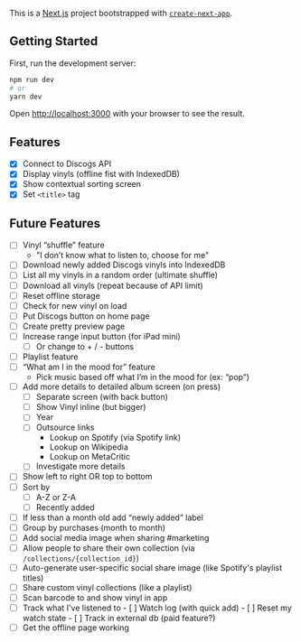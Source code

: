 This is a [Next.js](https://nextjs.org/) project bootstrapped with [`create-next-app`](https://github.com/vercel/next.js/tree/canary/packages/create-next-app).

## Getting Started

First, run the development server:

```bash
npm run dev
# or
yarn dev
```

Open [http://localhost:3000](http://localhost:3000) with your browser to see the result.

## Features

- [x] Connect to Discogs API
- [x] Display vinyls (offline fist with IndexedDB)
- [x] Show contextual sorting screen
- [x] Set `<title>` tag

## Future Features

- [ ] Vinyl “shuffle” feature
	- "I don’t know what to listen to, choose for me"
- [ ] Download newly added Discogs vinyls into IndexedDB
- [ ] List all my vinyls in a random order (ultimate shuffle)
- [ ] Download all vinyls (repeat because of API limit)
- [ ] Reset offline storage
- [ ] Check for new vinyl on load
- [ ] Put Discogs button on home page
- [ ] Create pretty preview page
- [ ] Increase range input button (for iPad mini)
	- [ ] Or change to + / - buttons
- [ ] Playlist feature
- [ ] “What am I in the mood for” feature
	- Pick music based off what I’m in the mood for (ex: “pop”)
- [ ] Add more details to detailed album screen (on press)
	- [ ] Separate screen (with back button)
	- [ ] Show Vinyl inline (but bigger)
	- [ ] Year
	- [ ] Outsource links
		- Lookup on Spotify (via Spotify link)
		- Lookup on Wikipedia
		- Lookup on MetaCritic
	- [ ] Investigate more details
- [ ] Show left to right OR top to bottom
- [ ] Sort by
	- [ ] A-Z or Z-A
	- [ ] Recently added 
- [ ] If less than a month old add “newly added” label
- [ ] Group by purchases (month to month)
- [ ] Add social media image when sharing #marketing
- [ ] Allow people to share their own collection (via `/collections/{collection_id}`)
- [ ] Auto-generate user-specific social share image (like Spotify's playlist titles)
- [ ] Share custom vinyl collections (like a playlist)
- [ ] Scan barcode to and show vinyl in app
- [ ] Track what I've listened to
		- [ ] Watch log (with quick add)
		- [ ] Reset my watch state
		- [ ] Track in external db (paid feature?)
- [ ] Get the offline page working
